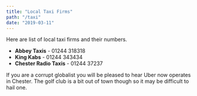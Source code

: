 ```yaml
---
title: "Local Taxi Firms"
path: "/taxi"
date: "2019-03-11"
---
```


Here are list of local taxi firms and their numbers.

- **Abbey Taxis** - 01244 318318
- **King Kabs** - 01244 343434
- **Chester Radio Taxis** - 01244 37237

If you are a corrupt globalist you will be pleased to hear Uber now operates in Chester. The golf club is a bit out of town though so it may be difficult to hail one.
